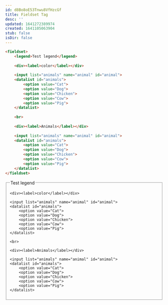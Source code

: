 ```yaml
---
id: d8Bo8oE53Tnwu8VfHzcGf
title: Fieldset Tag
desc: ''
updated: 1641272389974
created: 1641105063904
stub: false
isDir: false
---
```


```html
<fieldset>
	<legend>Test legend</legend>
	
	<div><label>color</label></div>
		
	<input list="animals" name="animal" id="animal">
	<datalist id="animals">
		<option value="Cat">
		<option value="Dog">
		<option value="Chicken">
		<option value="Cow">
		<option value="Pig">
	</datalist>
		
	<br>
		
	<div><label>Animals</label></div>
		
	<input list="animals" name="animal" id="animal">
	<datalist id="animals">
		<option value="Cat">
		<option value="Dog">
		<option value="Chicken">
		<option value="Cow">
		<option value="Pig">
	</datalist>
</fieldset>
```

<fieldset>
	<legend>Test legend</legend>
	
	<div><label>color</label></div>
		
	<input list="animals" name="animal" id="animal">
	<datalist id="animals">
		<option value="Cat">
		<option value="Dog">
		<option value="Chicken">
		<option value="Cow">
		<option value="Pig">
	</datalist>
		
	<br>
		
	<div><label>Animals</label></div>
		
	<input list="animals" name="animal" id="animal">
	<datalist id="animals">
		<option value="Cat">
		<option value="Dog">
		<option value="Chicken">
		<option value="Cow">
		<option value="Pig">
	</datalist>
</fieldset>
